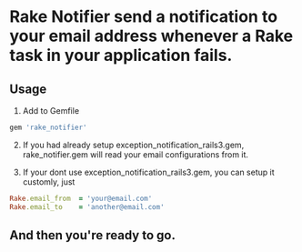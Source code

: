 Rake Notifier send a notification to your email address whenever a Rake task in your application fails.
==========================================


## Usage
1. Add to Gemfile
```ruby
gem 'rake_notifier'
```

2. If you had already setup exception_notification_rails3.gem, rake_notifier.gem will read your email configurations from it.

3. If your dont use exception_notification_rails3.gem, you can setup it
   customly, just
```ruby
Rake.email_from  = 'your@email.com'
Rake.email_to    = 'another@email.com'
```

## And then you're ready to go.
